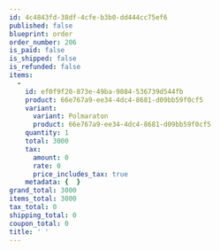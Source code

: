 ```yaml
---
id: 4c4843fd-38df-4cfe-b3b0-dd444cc75ef6
published: false
blueprint: order
order_number: 206
is_paid: false
is_shipped: false
is_refunded: false
items:
  -
    id: ef0f9f20-873e-49ba-9084-536739d544fb
    product: 66e767a9-ee34-4dc4-8681-d09bb59f0cf5
    variant:
      variant: Polmaraton
      product: 66e767a9-ee34-4dc4-8681-d09bb59f0cf5
    quantity: 1
    total: 3000
    tax:
      amount: 0
      rate: 0
      price_includes_tax: true
    metadata: {  }
grand_total: 3000
items_total: 3000
tax_total: 0
shipping_total: 0
coupon_total: 0
title: ' '
---
```

